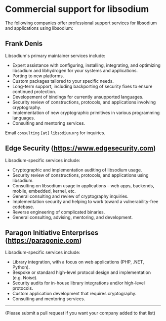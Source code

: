 # Commercial support for libsodium

The following companies offer professional support services for libsodium and applications using libsodium:

## Frank Denis

Libsodium's primary maintainer services include:

  - Expert assistance with configuring, installing, integrating, and optimizing libsodium and libhydrogen for your systems and applications.
  - Porting to new platforms.
  - Custom packages tailored to your specific needs.
  - Long-term support, including backporting of security fixes to ensure continued protection.
  - Developement of bindings for currently unsupported languages.
  - Security review of constructions, protocols, and applications involving cryptography.
  - Implementation of new cryptographic primitives in various programming languages.
  - Consulting and mentoring services.

Email `consulting` `[at]` `libsodium`.`org` for inquiries.

## Edge Security (<https://www.edgesecurity.com>)

Libsodium-specific services include:

  - Cryptographic and implementation auditing of libsodium usage.
  - Security review of constructions, protocols, and applications using libsodium.
  - Consulting on libsodium usage in applications – web apps, backends, mobile, embedded, kernel, etc.
  - General consulting and review of cryptography inquiries.
  - Implementation security and helping to work toward a vulnerability-free codebase.
  - Reverse engineering of complicated binaries.
  - General consulting, advising, mentoring, and development.

## Paragon Initiative Enterprises (<https://paragonie.com>)

Libsodium-specific services include:

  - Library integration, with a focus on web applications (PHP, .NET, Python).
  - Bespoke or standard high-level protocol design and implementation (e.g. Noise).
  - Security audits for in-house library integrations and/or high-level protocols.
  - Custom application development that requires cryptography.
  - Consulting and mentoring services.

-----

(Please submit a pull request if you want your company added to that list)
